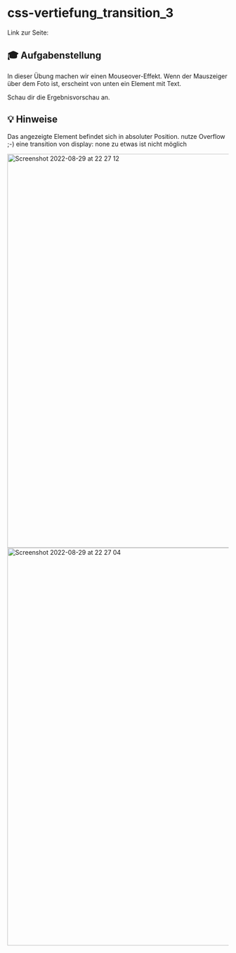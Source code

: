 # css-vertiefung_transition_3

Link zur Seite:


## 🎓 Aufgabenstellung



In dieser Übung machen wir einen Mouseover-Effekt. 
Wenn der Mauszeiger über dem Foto ist, erscheint von unten ein Element mit Text.

Schau dir die Ergebnisvorschau an.

## 💡 Hinweise

Das angezeigte Element befindet sich in absoluter Position. 
nutze Overflow ;-)
eine transition von display: none zu etwas ist nicht möglich

<img width="894" alt="Screenshot 2022-08-29 at 22 27 12" src="https://user-images.githubusercontent.com/110846379/187292377-a08ec381-f1a5-4088-a1dc-384f376df770.png">
<img width="903" alt="Screenshot 2022-08-29 at 22 27 04" src="https://user-images.githubusercontent.com/110846379/187292330-23714d16-c417-4291-af3e-c1566619dc6f.png">

